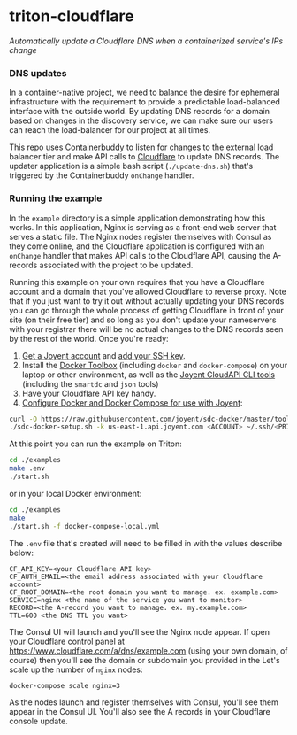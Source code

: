 # triton-cloudflare

*Automatically update a Cloudflare DNS when a containerized service's IPs change*

### DNS updates

In a container-native project, we need to balance the desire for ephemeral infrastructure with the requirement to provide a predictable load-balanced interface with the outside world. By updating DNS records for a domain based on changes in the discovery service, we can make sure our users can reach the load-balancer for our project at all times.

This repo uses [Containerbuddy](https://github.com/joyent/containerbuddy) to listen for changes to the external load balancer tier and make API calls to [Cloudflare](https://www.cloudflare.com) to update DNS records. The updater application is a simple bash script (`./update-dns.sh`) that's triggered by the Containerbuddy `onChange` handler.


### Running the example

In the `example` directory is a simple application demonstrating how this works. In this application, Nginx is serving as a front-end web server that serves a static file. The Nginx nodes register themselves with Consul as they come online, and the Cloudflare application is configured with an `onChange` handler that makes API calls to the Cloudflare API, causing the A-records associated with the project to be updated.

Running this example on your own requires that you have a Cloudflare account and a domain that you've allowed Cloudflare to reverse proxy. Note that if you just want to try it out without actually updating your DNS records you can go through the whole process of getting Cloudflare in front of your site (on their free tier) and so long as you don't update your nameservers with your registrar there will be no actual changes to the DNS records seen by the rest of the world. Once you're ready:

1. [Get a Joyent account](https://my.joyent.com/landing/signup/) and [add your SSH key](https://docs.joyent.com/public-cloud/getting-started).
1. Install the [Docker Toolbox](https://docs.docker.com/installation/mac/) (including `docker` and `docker-compose`) on your laptop or other environment, as well as the [Joyent CloudAPI CLI tools](https://apidocs.joyent.com/cloudapi/#getting-started) (including the `smartdc` and `json` tools)
1. Have your Cloudflare API key handy.
1. [Configure Docker and Docker Compose for use with Joyent](https://docs.joyent.com/public-cloud/api-access/docker):

```bash
curl -O https://raw.githubusercontent.com/joyent/sdc-docker/master/tools/sdc-docker-setup.sh && chmod +x sdc-docker-setup.sh
./sdc-docker-setup.sh -k us-east-1.api.joyent.com <ACCOUNT> ~/.ssh/<PRIVATE_KEY_FILE>
```

At this point you can run the example on Triton:

```bash
cd ./examples
make .env
./start.sh

```

or in your local Docker environment:

```bash
cd ./examples
make
./start.sh -f docker-compose-local.yml

```

The `.env` file that's created will need to be filled in with the values describe below:

```
CF_API_KEY=<your Cloudflare API key>
CF_AUTH_EMAIL=<the email address associated with your Cloudflare account>
CF_ROOT_DOMAIN=<the root domain you want to manage. ex. example.com>
SERVICE=nginx <the name of the service you want to monitor>
RECORD=<the A-record you want to manage. ex. my.example.com>
TTL=600 <the DNS TTL you want>
```

The Consul UI will launch and you'll see the Nginx node appear. If open your Cloudflare control panel at https://www.cloudflare.com/a/dns/example.com (using your own domain, of course) then you'll see the domain or subdomain you provided in the
Let's scale up the number of `nginx` nodes:

```bash
docker-compose scale nginx=3
```

As the nodes launch and register themselves with Consul, you'll see them appear in the Consul UI. You'll also see the A records in your Cloudflare console update.
